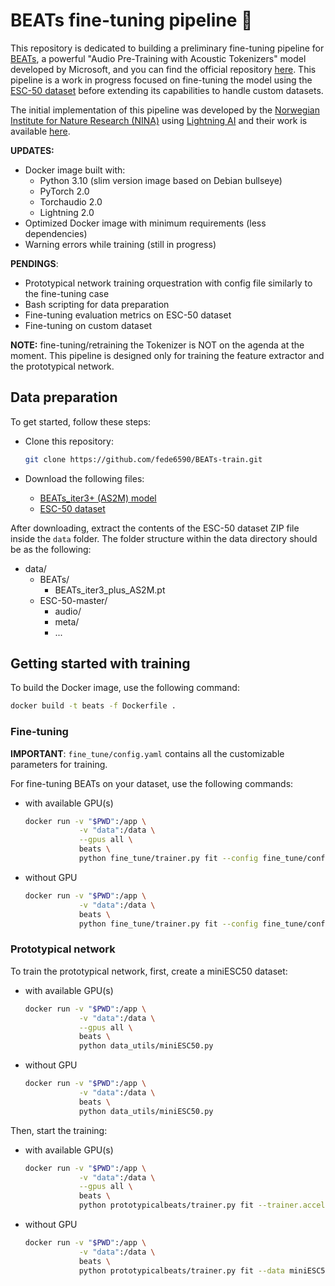 # BEATs fine-tuning pipeline 🎵

This repository is dedicated to building a preliminary fine-tuning pipeline for [BEATs](https://arxiv.org/abs/2212.09058), a powerful "Audio Pre-Training with Acoustic
Tokenizers" model developed by Microsoft, and you can find the official repository [here](https://github.com/microsoft/unilm/tree/master/beats). This pipeline is a work in progress focused on fine-tuning the model using the [ESC-50 dataset](https://github.com/karolpiczak/ESC-50) before extending its capabilities to handle custom datasets.

The initial implementation of this pipeline was developed by the [Norwegian Institute for Nature Research (NINA)](https://www.nina.no/) using [Lightning AI](https://lightning.ai/docs) and their work is available [here](https://github.com/NINAnor/rare_species_detections/tree/main).

**UPDATES:**
- Docker image built with:
  - Python 3.10 (slim version image based on Debian bullseye)
  - PyTorch 2.0
  - Torchaudio 2.0
  - Lightning 2.0
- Optimized Docker image with minimum requirements (less dependencies)
- Warning errors while training (still in progress)

**PENDINGS**: 
- Prototypical network training orquestration with config file similarly to the fine-tuning case
- Bash scripting for data preparation
- Fine-tuning evaluation metrics on ESC-50 dataset
- Fine-tuning on custom dataset

**NOTE:**
fine-tuning/retraining the Tokenizer is NOT on the agenda at the moment. This pipeline is designed only for training the feature extractor and the prototypical network.


## Data preparation

To get started, follow these steps:

- Clone this repository:

  ```bash
  git clone https://github.com/fede6590/BEATs-train.git
  ```

- Download the following files:
    - [BEATs_iter3+ (AS2M) model](https://valle.blob.core.windows.net/share/BEATs/BEATs_iter3_plus_AS2M.pt?sv=2020-08-04&st=2023-03-01T07%3A51%3A05Z&se=2033-03-02T07%3A51%3A00Z&sr=c&sp=rl&sig=QJXmSJG9DbMKf48UDIU1MfzIro8HQOf3sqlNXiflY1I%3D)
    - [ESC-50 dataset](https://github.com/karoldvl/ESC-50/archive/master.zip)


After downloading, extract the contents of the ESC-50 dataset ZIP file inside the `data` folder. The folder structure within the data directory should be as the following:
- data/
    - BEATs/
        - BEATs_iter3_plus_AS2M.pt
    - ESC-50-master/
        - audio/
        - meta/
        - ...


## Getting started with training

To build the Docker image, use the following command:

```bash
docker build -t beats -f Dockerfile .
```

### Fine-tuning

**IMPORTANT**: `fine_tune/config.yaml` contains all the customizable parameters for training.

For fine-tuning BEATs on your dataset, use the following commands:

- with available GPU(s)
  ```bash
  docker run -v "$PWD":/app \
              -v "data":/data \
              --gpus all \
              beats \
              python fine_tune/trainer.py fit --config fine_tune/config.yaml
  ```
- without GPU
  ```bash
  docker run -v "$PWD":/app \
              -v "data":/data \
              beats \
              python fine_tune/trainer.py fit --config fine_tune/config.yaml
  ```

### Prototypical network

To train the prototypical network, first, create a miniESC50 dataset:

- with available GPU(s)
  ```bash
  docker run -v "$PWD":/app \
              -v "data":/data \
              --gpus all \
              beats \
              python data_utils/miniESC50.py
  ```

- without GPU
  ```bash
  docker run -v "$PWD":/app \
              -v "data":/data \
              beats \
              python data_utils/miniESC50.py
  ```

Then, start the training:

- with available GPU(s)
  ```bash
  docker run -v "$PWD":/app \
              -v "data":/data \
              --gpus all \
              beats \
              python prototypicalbeats/trainer.py fit --trainer.accelerator gpu --trainer.gpus 1 --data miniESC50DataModule
  ```

- without GPU
  ```bash
  docker run -v "$PWD":/app \
              -v "data":/data \
              beats \
              python prototypicalbeats/trainer.py fit --data miniESC50DataModule
  ```
